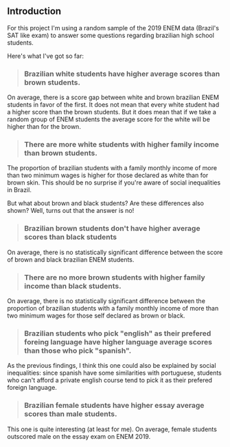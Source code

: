 ## Introduction<a name="introduction"></a>

For this project I'm using a random sample of the 2019 ENEM data (Brazil's SAT like exam) to answer some questions regarding brazilian high school students.

Here's what I've got so far:

> ### Brazilian white students have higher average scores than brown students.

On average, there is a score gap between white and brown brazilian ENEM students in favor of the first. It does not mean that every white student had a higher score than the brown students. But it does mean that if we take a random group of ENEM students the average score for the white will be higher than for the brown.

> ### There are more white students with higher family income than brown students.

The proportion of brazilian students with a family monthly income of more than two minimum wages is higher for those declared as white than for brown skin. This should be no surprise if you're aware of social inequalities in Brazil.

But what about brown and black students? Are these differences also shown? Well, turns out that the answer is no!

> ### Brazilian brown students don't have higher average scores than black students

On average, there is no statistically significant difference between the score of brown and black brazilian ENEM students. 

> ### There are no more brown students with higher family income than black students.

On average, there is no statistically significant difference between the proportion of brazilian students with a family monthly income of more than two minimum wages for those self declared as brown or black.

> ### Brazilian students who pick "english" as their prefered foreing language have higher language average scores than those who pick "spanish".

As the previous findings, I think this one could also be explained by social inequalities: since spanish have some similarities with portuguese, students who can't afford a private english course tend to pick it as their prefered foreign language.

> ### Brazilian female students have higher essay average scores than male students.

This one is quite interesting (at least for me). On average, female students outscored male on the essay exam on ENEM 2019.

